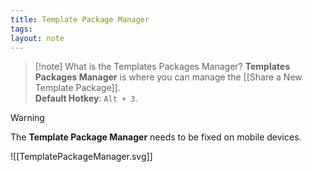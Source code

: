 ```yaml
---
title: Template Package Manager
tags: 
layout: note 
---
```

> [!note] What is the Templates Packages Manager?
> **Templates Packages Manager** is where you can manage the [[Share a New Template Package]].  
> **Default Hotkey**:  `Alt + 3`. 

> [!warning]
> The **Template Package Manager** needs to be fixed on mobile devices.
> 


![[TemplatePackageManager.svg]]
